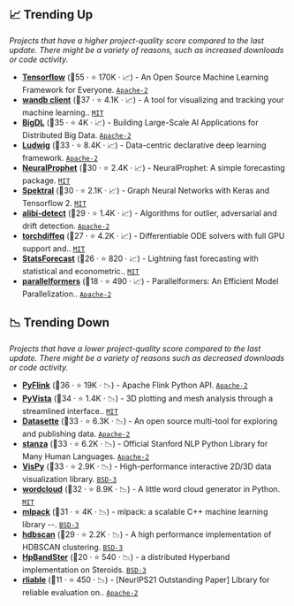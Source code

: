 ## 📈 Trending Up

_Projects that have a higher project-quality score compared to the last update. There might be a variety of reasons, such as increased downloads or code activity._

- <b><a href="https://github.com/tensorflow/tensorflow">Tensorflow</a></b> (🥇55 ·  ⭐ 170K · 📈) - An Open Source Machine Learning Framework for Everyone. <code><a href="http://bit.ly/3nYMfla">Apache-2</a></code> <code><img src="https://git.io/JLy1A" style="display:inline;" width="13" height="13"></code>
- <b><a href="https://github.com/wandb/wandb">wandb client</a></b> (🥇37 ·  ⭐ 4.1K · 📈) - A tool for visualizing and tracking your machine learning.. <code><a href="http://bit.ly/34MBwT8">MIT</a></code>
- <b><a href="https://github.com/intel-analytics/BigDL">BigDL</a></b> (🥈35 ·  ⭐ 4K · 📈) - Building Large-Scale AI Applications for Distributed Big Data. <code><a href="http://bit.ly/3nYMfla">Apache-2</a></code>
- <b><a href="https://github.com/ludwig-ai/ludwig">Ludwig</a></b> (🥈33 ·  ⭐ 8.4K · 📈) - Data-centric declarative deep learning framework. <code><a href="http://bit.ly/3nYMfla">Apache-2</a></code> <code><img src="https://git.io/JLy1A" style="display:inline;" width="13" height="13"></code>
- <b><a href="https://github.com/ourownstory/neural_prophet">NeuralProphet</a></b> (🥈30 ·  ⭐ 2.4K · 📈) - NeuralProphet: A simple forecasting package. <code><a href="http://bit.ly/34MBwT8">MIT</a></code> <code><img src="https://git.io/JLy1Q" style="display:inline;" width="13" height="13"></code>
- <b><a href="https://github.com/danielegrattarola/spektral">Spektral</a></b> (🥈30 ·  ⭐ 2.1K · 📈) - Graph Neural Networks with Keras and Tensorflow 2. <code><a href="http://bit.ly/34MBwT8">MIT</a></code> <code><img src="https://git.io/JLy1A" style="display:inline;" width="13" height="13"></code>
- <b><a href="https://github.com/SeldonIO/alibi-detect">alibi-detect</a></b> (🥈29 ·  ⭐ 1.4K · 📈) - Algorithms for outlier, adversarial and drift detection. <code><a href="http://bit.ly/3nYMfla">Apache-2</a></code>
- <b><a href="https://github.com/rtqichen/torchdiffeq">torchdiffeq</a></b> (🥈27 ·  ⭐ 4.2K · 📈) - Differentiable ODE solvers with full GPU support and.. <code><a href="http://bit.ly/34MBwT8">MIT</a></code> <code><img src="https://git.io/JLy1Q" style="display:inline;" width="13" height="13"></code>
- <b><a href="https://github.com/Nixtla/statsforecast">StatsForecast</a></b> (🥈26 ·  ⭐ 820 · 📈) - Lightning fast forecasting with statistical and econometric.. <code><a href="http://bit.ly/34MBwT8">MIT</a></code>
- <b><a href="https://github.com/tunib-ai/parallelformers">parallelformers</a></b> (🥉18 ·  ⭐ 490 · 📈) - Parallelformers: An Efficient Model Parallelization.. <code><a href="http://bit.ly/3nYMfla">Apache-2</a></code>

## 📉 Trending Down

_Projects that have a lower project-quality score compared to the last update. There might be a variety of reasons such as decreased downloads or code activity._

- <b><a href="https://github.com/apache/flink">PyFlink</a></b> (🥈36 ·  ⭐ 19K · 📉) - Apache Flink Python API. <code><a href="http://bit.ly/3nYMfla">Apache-2</a></code>
- <b><a href="https://github.com/pyvista/pyvista">PyVista</a></b> (🥈34 ·  ⭐ 1.4K · 📉) - 3D plotting and mesh analysis through a streamlined interface.. <code><a href="http://bit.ly/34MBwT8">MIT</a></code> <code><img src="https://git.io/JLy1E" style="display:inline;" width="13" height="13"></code>
- <b><a href="https://github.com/simonw/datasette">Datasette</a></b> (🥇33 ·  ⭐ 6.3K · 📉) - An open source multi-tool for exploring and publishing data. <code><a href="http://bit.ly/3nYMfla">Apache-2</a></code>
- <b><a href="https://github.com/stanfordnlp/stanza">stanza</a></b> (🥈33 ·  ⭐ 6.2K · 📉) - Official Stanford NLP Python Library for Many Human Languages. <code><a href="http://bit.ly/3nYMfla">Apache-2</a></code>
- <b><a href="https://github.com/vispy/vispy">VisPy</a></b> (🥈33 ·  ⭐ 2.9K · 📉) - High-performance interactive 2D/3D data visualization library. <code><a href="http://bit.ly/3aKzpTv">BSD-3</a></code> <code><img src="https://git.io/JLy1E" style="display:inline;" width="13" height="13"></code>
- <b><a href="https://github.com/amueller/word_cloud">wordcloud</a></b> (🥈32 ·  ⭐ 8.9K · 📉) - A little word cloud generator in Python. <code><a href="http://bit.ly/34MBwT8">MIT</a></code>
- <b><a href="https://github.com/mlpack/mlpack">mlpack</a></b> (🥉31 ·  ⭐ 4K · 📉) - mlpack: a scalable C++ machine learning library --. <code><a href="http://bit.ly/3aKzpTv">BSD-3</a></code>
- <b><a href="https://github.com/scikit-learn-contrib/hdbscan">hdbscan</a></b> (🥈29 ·  ⭐ 2.2K · 📉) - A high performance implementation of HDBSCAN clustering. <code><a href="http://bit.ly/3aKzpTv">BSD-3</a></code> <code><img src="https://git.io/JLy1F" style="display:inline;" width="13" height="13"></code>
- <b><a href="https://github.com/automl/HpBandSter">HpBandSter</a></b> (🥉20 ·  ⭐ 540 · 📉) - a distributed Hyperband implementation on Steroids. <code><a href="http://bit.ly/3aKzpTv">BSD-3</a></code>
- <b><a href="https://github.com/google-research/rliable">rliable</a></b> (🥉11 ·  ⭐ 450 · 📉) - [NeurIPS21 Outstanding Paper] Library for reliable evaluation on.. <code><a href="http://bit.ly/3nYMfla">Apache-2</a></code>

